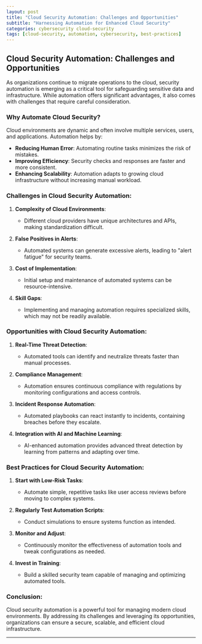 ```yaml
---
layout: post
title: "Cloud Security Automation: Challenges and Opportunities"
subtitle: "Harnessing Automation for Enhanced Cloud Security"
categories: cybersecurity cloud-security
tags: [cloud-security, automation, cybersecurity, best-practices]
---
```


## Cloud Security Automation: Challenges and Opportunities

As organizations continue to migrate operations to the cloud, security automation is emerging as a critical tool for safeguarding sensitive data and infrastructure. While automation offers significant advantages, it also comes with challenges that require careful consideration.

### Why Automate Cloud Security?

Cloud environments are dynamic and often involve multiple services, users, and applications. Automation helps by:
- **Reducing Human Error**: Automating routine tasks minimizes the risk of mistakes.
- **Improving Efficiency**: Security checks and responses are faster and more consistent.
- **Enhancing Scalability**: Automation adapts to growing cloud infrastructure without increasing manual workload.

### Challenges in Cloud Security Automation:

1. **Complexity of Cloud Environments**:
   - Different cloud providers have unique architectures and APIs, making standardization difficult.
   
2. **False Positives in Alerts**:
   - Automated systems can generate excessive alerts, leading to "alert fatigue" for security teams.
   
3. **Cost of Implementation**:
   - Initial setup and maintenance of automated systems can be resource-intensive.
   
4. **Skill Gaps**:
   - Implementing and managing automation requires specialized skills, which may not be readily available.

### Opportunities with Cloud Security Automation:

1. **Real-Time Threat Detection**:
   - Automated tools can identify and neutralize threats faster than manual processes.

2. **Compliance Management**:
   - Automation ensures continuous compliance with regulations by monitoring configurations and access controls.

3. **Incident Response Automation**:
   - Automated playbooks can react instantly to incidents, containing breaches before they escalate.

4. **Integration with AI and Machine Learning**:
   - AI-enhanced automation provides advanced threat detection by learning from patterns and adapting over time.

### Best Practices for Cloud Security Automation:

1. **Start with Low-Risk Tasks**:
   - Automate simple, repetitive tasks like user access reviews before moving to complex systems.

2. **Regularly Test Automation Scripts**:
   - Conduct simulations to ensure systems function as intended.

3. **Monitor and Adjust**:
   - Continuously monitor the effectiveness of automation tools and tweak configurations as needed.

4. **Invest in Training**:
   - Build a skilled security team capable of managing and optimizing automated tools.

### Conclusion:

Cloud security automation is a powerful tool for managing modern cloud environments. By addressing its challenges and leveraging its opportunities, organizations can ensure a secure, scalable, and efficient cloud infrastructure.

---

